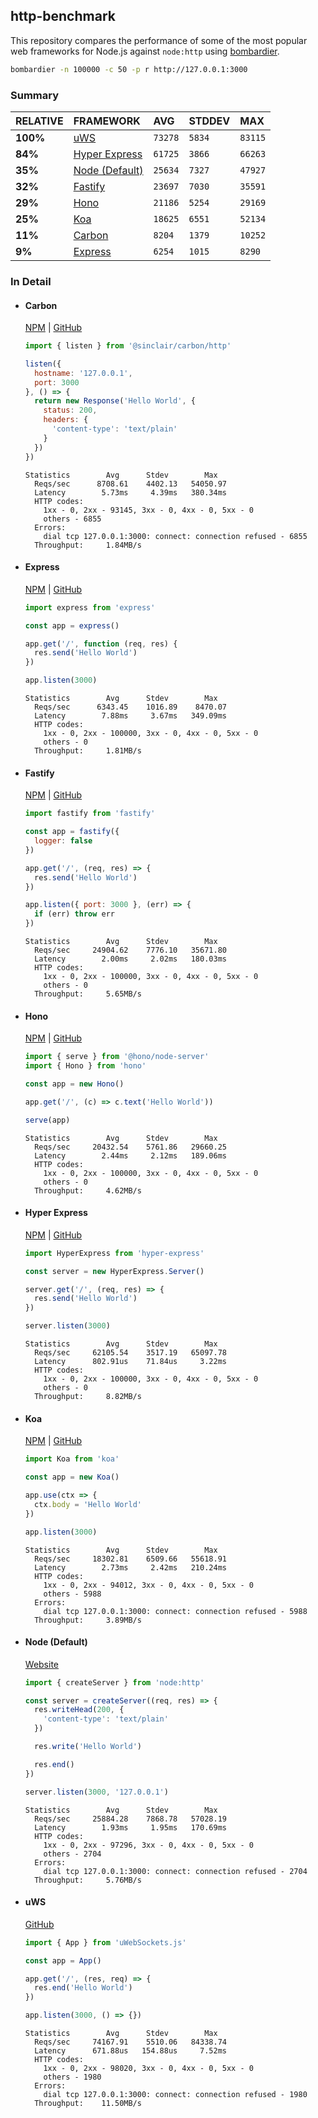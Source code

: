 ## http-benchmark

This repository compares the performance of some of the most popular web frameworks for Node.js against `node:http` using [bombardier](https://github.com/codesenberg/bombardier).

```bash
bombardier -n 100000 -c 50 -p r http://127.0.0.1:3000
```

### Summary

| RELATIVE | FRAMEWORK | AVG | STDDEV | MAX |
| :--- | :--- | :--- | :--- | :--- |
| **100%** | [uWS](#uws) | `73278` | `5834` | `83115` |
| **84%** | [Hyper Express](#hyper-express) | `61725` | `3866` | `66263` |
| **35%** | [Node (Default)](#node-default) | `25634` | `7327` | `47927` |
| **32%** | [Fastify](#fastify) | `23697` | `7030` | `35591` |
| **29%** | [Hono](#hono) | `21186` | `5254` | `29169` |
| **25%** | [Koa](#koa) | `18625` | `6551` | `52134` |
| **11%** | [Carbon](#carbon) | `8204` | `1379` | `10252` |
| **9%** | [Express](#express) | `6254` | `1015` | `8290` |


### In Detail

- #### Carbon
  [NPM](https://npmjs.com/@sinclair/carbon) | [GitHub](https://github.com/sinclairzx81/carbon)
  ```js
  import { listen } from '@sinclair/carbon/http'

  listen({
    hostname: '127.0.0.1',
    port: 3000
  }, () => {
    return new Response('Hello World', {
      status: 200,
      headers: {
        'content-type': 'text/plain'
      }
    })
  })
  ```

  ```
  Statistics        Avg      Stdev        Max
    Reqs/sec      8708.61    4402.13   54050.97
    Latency        5.73ms     4.39ms   380.34ms
    HTTP codes:
      1xx - 0, 2xx - 93145, 3xx - 0, 4xx - 0, 5xx - 0
      others - 6855
    Errors:
      dial tcp 127.0.0.1:3000: connect: connection refused - 6855
    Throughput:     1.84MB/s
  ```

- #### Express
  [NPM](https://npmjs.com/express) | [GitHub](https://github.com/expressjs/express)
  ```js
  import express from 'express'

  const app = express()

  app.get('/', function (req, res) {
    res.send('Hello World')
  })

  app.listen(3000)
  ```

  ```
  Statistics        Avg      Stdev        Max
    Reqs/sec      6343.45    1016.89    8470.07
    Latency        7.88ms     3.67ms   349.09ms
    HTTP codes:
      1xx - 0, 2xx - 100000, 3xx - 0, 4xx - 0, 5xx - 0
      others - 0
    Throughput:     1.81MB/s
  ```

- #### Fastify
  [NPM](https://npmjs.com/fastify) | [GitHub](https://github.com/fastify/fastify)
  ```js
  import fastify from 'fastify'

  const app = fastify({
    logger: false
  })

  app.get('/', (req, res) => {
    res.send('Hello World')
  })

  app.listen({ port: 3000 }, (err) => {
    if (err) throw err
  })
  ```

  ```
  Statistics        Avg      Stdev        Max
    Reqs/sec     24904.62    7776.10   35671.80
    Latency        2.00ms     2.02ms   180.03ms
    HTTP codes:
      1xx - 0, 2xx - 100000, 3xx - 0, 4xx - 0, 5xx - 0
      others - 0
    Throughput:     5.65MB/s
  ```

- #### Hono
  [NPM](https://npmjs.com/hono) | [GitHub](https://github.com/honojs/hono)
  ```js
  import { serve } from '@hono/node-server'
  import { Hono } from 'hono'

  const app = new Hono()

  app.get('/', (c) => c.text('Hello World'))

  serve(app)
  ```

  ```
  Statistics        Avg      Stdev        Max
    Reqs/sec     20432.54    5761.86   29660.25
    Latency        2.44ms     2.12ms   189.06ms
    HTTP codes:
      1xx - 0, 2xx - 100000, 3xx - 0, 4xx - 0, 5xx - 0
      others - 0
    Throughput:     4.62MB/s
  ```

- #### Hyper Express
  [NPM](https://npmjs.com/hyper-express) | [GitHub](https://github.com/kartikk221/hyper-express)
  ```js
  import HyperExpress from 'hyper-express'

  const server = new HyperExpress.Server()

  server.get('/', (req, res) => {
    res.send('Hello World')
  })

  server.listen(3000)
  ```

  ```
  Statistics        Avg      Stdev        Max
    Reqs/sec     62105.54    3517.19   65097.78
    Latency      802.91us    71.84us     3.22ms
    HTTP codes:
      1xx - 0, 2xx - 100000, 3xx - 0, 4xx - 0, 5xx - 0
      others - 0
    Throughput:     8.82MB/s
  ```

- #### Koa
  [NPM](https://npmjs.com/koa) | [GitHub](https://github.com/koajs/koa)
  ```js
  import Koa from 'koa'

  const app = new Koa()

  app.use(ctx => {
    ctx.body = 'Hello World'
  })

  app.listen(3000)
  ```

  ```
  Statistics        Avg      Stdev        Max
    Reqs/sec     18302.81    6509.66   55618.91
    Latency        2.73ms     2.42ms   210.24ms
    HTTP codes:
      1xx - 0, 2xx - 94012, 3xx - 0, 4xx - 0, 5xx - 0
      others - 5988
    Errors:
      dial tcp 127.0.0.1:3000: connect: connection refused - 5988
    Throughput:     3.89MB/s
  ```

- #### Node (Default)
  [Website](https://nodejs.org/api/http.html)
  ```js
  import { createServer } from 'node:http'

  const server = createServer((req, res) => {
    res.writeHead(200, {
      'content-type': 'text/plain'
    })

    res.write('Hello World')

    res.end()
  })

  server.listen(3000, '127.0.0.1')
  ```

  ```
  Statistics        Avg      Stdev        Max
    Reqs/sec     25884.28    7868.78   57028.19
    Latency        1.93ms     1.95ms   170.69ms
    HTTP codes:
      1xx - 0, 2xx - 97296, 3xx - 0, 4xx - 0, 5xx - 0
      others - 2704
    Errors:
      dial tcp 127.0.0.1:3000: connect: connection refused - 2704
    Throughput:     5.76MB/s
  ```

- #### uWS
  [GitHub](https://github.com/uNetworking/uWebSockets.js)
  ```js
  import { App } from 'uWebSockets.js'

  const app = App()

  app.get('/', (res, req) => {
    res.end('Hello World')
  })

  app.listen(3000, () => {})
  ```

  ```
  Statistics        Avg      Stdev        Max
    Reqs/sec     74167.91    5510.06   84338.74
    Latency      671.88us   154.88us     7.52ms
    HTTP codes:
      1xx - 0, 2xx - 98020, 3xx - 0, 4xx - 0, 5xx - 0
      others - 1980
    Errors:
      dial tcp 127.0.0.1:3000: connect: connection refused - 1980
    Throughput:    11.50MB/s
  ```


